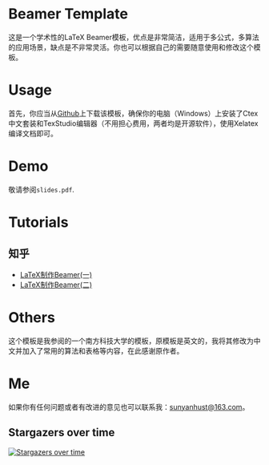 # Beamer Template

这是一个学术性的LaTeX Beamer模板，优点是非常简洁，适用于多公式，多算法的应用场景，缺点是不非常灵活。你也可以根据自己的需要随意使用和修改这个模板。

# Usage

首先，你应当从[Github](https://github.com/YiZhiXiaoGuLI/Latex-Beamer-Template)上下载该模板，确保你的电脑（Windows）上安装了Ctex中文套装和TexStudio编辑器（不用担心费用，两者均是开源软件），使用Xelatex编译文档即可。

# Demo

敬请参阅`slides.pdf`.

# Tutorials

## 知乎

- [LaTeX制作Beamer(一)](https://zhuanlan.zhihu.com/p/36868831)
- [LaTeX制作Beamer(二)](https://zhuanlan.zhihu.com/p/39177705)

# Others

这个模板是我参阅的一个南方科技大学的模板，原模板是英文的，我将其修改为中文并加入了常用的算法和表格等内容，在此感谢原作者。

# Me

如果你有任何问题或者有改进的意见也可以联系我：sunyanhust@163.com。

## Stargazers over time

[![Stargazers over time](https://starchart.cc/SunYanCN/BAND.svg)](https://starchart.cc/SunYanCN/BAND)
